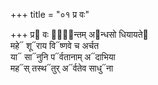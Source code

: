 +++
title = "०१ प्र वः"

+++
प्र᳓ वः पा᳐᳓न्तम् अ᳓न्धसो धियायते᳓  
महे᳓ शू᳓राय वि᳓ष्णवे च अर्चत  
या᳓ सा᳓नुनि प᳓र्वतानाम् अ᳓दाभिया  
मह᳓स् तस्थ᳓तुर् अ᳓र्वतेव साधु᳓ना